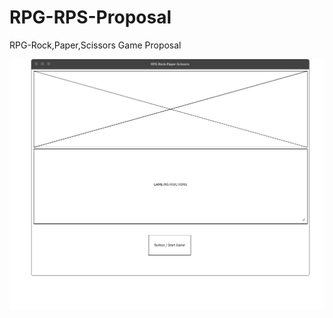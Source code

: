 # RPG-RPS-Proposal
RPG-Rock,Paper,Scissors Game Proposal

![alt text](https://github.com/daler-bobojanov/RPG-RPS-Proposal/blob/master/assets/Page_1.png "Logo Title Text 1")